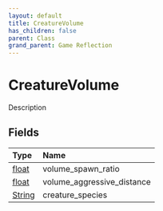 ```yaml
---
layout: default
title: CreatureVolume
has_children: false
parent: Class
grand_parent: Game Reflection
---
```

# CreatureVolume
Description 

## Fields

| Type | Name |
|:----------|:--------------|
| [float](/riftbreaker-wiki/docs/game-reflection/components/float/) | volume_spawn_ratio |
| [float](/riftbreaker-wiki/docs/game-reflection/components/float/) | volume_aggressive_distance |
| [String](/riftbreaker-wiki/docs/game-reflection/components/string/) | creature_species |

